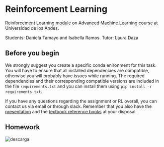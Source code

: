 # Reinforcement Learning
Reinforcement Learning module on Advanced Machine Learning course at Universidad de los Andes.

Students: Daniela Tamayo and Isabella Ramos.
Tutor: Laura Daza 


## Before you begin
We strongly suggest you create a specific conda enironment for this task. 
You will have to ensure that all installed dependencies are compatible, otherwise you will probably have issues while running.
The required dependencies and their corresponding compatible versions are included in the file `requirements.txt` and you can install them using `pip install -r requirements.txt`.

If you have any questions regarding the assignment or RL overall, you can contact us via email or through slack. Remember that you also have the [presentation](RL.pdf) and the [textbook reference books](https://drive.google.com/drive/folders/1bDjUuXlv1xeuA2hJ1TjyjH6WJmZOPTR9?usp=sharing) at your disposal.

## Homework

![descarga](https://user-images.githubusercontent.com/66916962/91675175-06cfd580-eb01-11ea-99ea-c318809edb04.png)
